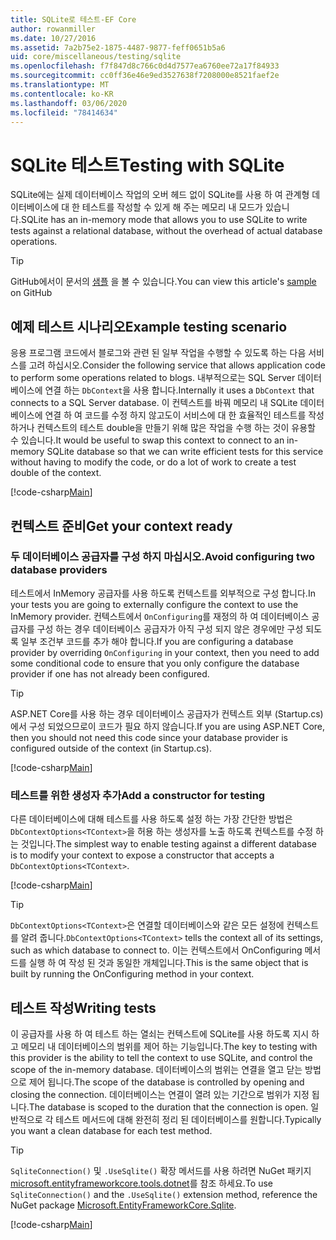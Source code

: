 ```yaml
---
title: SQLite로 테스트-EF Core
author: rowanmiller
ms.date: 10/27/2016
ms.assetid: 7a2b75e2-1875-4487-9877-feff0651b5a6
uid: core/miscellaneous/testing/sqlite
ms.openlocfilehash: f7f847d8c766c0d4d7577ea6760ee72a17f84933
ms.sourcegitcommit: cc0ff36e46e9ed3527638f7208000e8521faef2e
ms.translationtype: MT
ms.contentlocale: ko-KR
ms.lasthandoff: 03/06/2020
ms.locfileid: "78414634"
---
```

# <a name="testing-with-sqlite"></a><span data-ttu-id="e7a4f-102">SQLite 테스트</span><span class="sxs-lookup"><span data-stu-id="e7a4f-102">Testing with SQLite</span></span>

<span data-ttu-id="e7a4f-103">SQLite에는 실제 데이터베이스 작업의 오버 헤드 없이 SQLite를 사용 하 여 관계형 데이터베이스에 대 한 테스트를 작성할 수 있게 해 주는 메모리 내 모드가 있습니다.</span><span class="sxs-lookup"><span data-stu-id="e7a4f-103">SQLite has an in-memory mode that allows you to use SQLite to write tests against a relational database, without the overhead of actual database operations.</span></span>

> [!TIP]  
> <span data-ttu-id="e7a4f-104">GitHub에서이 문서의 [샘플](https://github.com/dotnet/EntityFramework.Docs/tree/master/samples/core/Miscellaneous/Testing) 을 볼 수 있습니다.</span><span class="sxs-lookup"><span data-stu-id="e7a4f-104">You can view this article's [sample](https://github.com/dotnet/EntityFramework.Docs/tree/master/samples/core/Miscellaneous/Testing) on GitHub</span></span>

## <a name="example-testing-scenario"></a><span data-ttu-id="e7a4f-105">예제 테스트 시나리오</span><span class="sxs-lookup"><span data-stu-id="e7a4f-105">Example testing scenario</span></span>

<span data-ttu-id="e7a4f-106">응용 프로그램 코드에서 블로그와 관련 된 일부 작업을 수행할 수 있도록 하는 다음 서비스를 고려 하십시오.</span><span class="sxs-lookup"><span data-stu-id="e7a4f-106">Consider the following service that allows application code to perform some operations related to blogs.</span></span> <span data-ttu-id="e7a4f-107">내부적으로는 SQL Server 데이터베이스에 연결 하는 `DbContext`을 사용 합니다.</span><span class="sxs-lookup"><span data-stu-id="e7a4f-107">Internally it uses a `DbContext` that connects to a SQL Server database.</span></span> <span data-ttu-id="e7a4f-108">이 컨텍스트를 바꿔 메모리 내 SQLite 데이터베이스에 연결 하 여 코드를 수정 하지 않고도이 서비스에 대 한 효율적인 테스트를 작성 하거나 컨텍스트의 테스트 double을 만들기 위해 많은 작업을 수행 하는 것이 유용할 수 있습니다.</span><span class="sxs-lookup"><span data-stu-id="e7a4f-108">It would be useful to swap this context to connect to an in-memory SQLite database so that we can write efficient tests for this service without having to modify the code, or do a lot of work to create a test double of the context.</span></span>

[!code-csharp[Main](../../../../samples/core/Miscellaneous/Testing/BusinessLogic/BlogService.cs)]

## <a name="get-your-context-ready"></a><span data-ttu-id="e7a4f-109">컨텍스트 준비</span><span class="sxs-lookup"><span data-stu-id="e7a4f-109">Get your context ready</span></span>

### <a name="avoid-configuring-two-database-providers"></a><span data-ttu-id="e7a4f-110">두 데이터베이스 공급자를 구성 하지 마십시오.</span><span class="sxs-lookup"><span data-stu-id="e7a4f-110">Avoid configuring two database providers</span></span>

<span data-ttu-id="e7a4f-111">테스트에서 InMemory 공급자를 사용 하도록 컨텍스트를 외부적으로 구성 합니다.</span><span class="sxs-lookup"><span data-stu-id="e7a4f-111">In your tests you are going to externally configure the context to use the InMemory provider.</span></span> <span data-ttu-id="e7a4f-112">컨텍스트에서 `OnConfiguring`를 재정의 하 여 데이터베이스 공급자를 구성 하는 경우 데이터베이스 공급자가 아직 구성 되지 않은 경우에만 구성 되도록 일부 조건부 코드를 추가 해야 합니다.</span><span class="sxs-lookup"><span data-stu-id="e7a4f-112">If you are configuring a database provider by overriding `OnConfiguring` in your context, then you need to add some conditional code to ensure that you only configure the database provider if one has not already been configured.</span></span>

> [!TIP]  
> <span data-ttu-id="e7a4f-113">ASP.NET Core를 사용 하는 경우 데이터베이스 공급자가 컨텍스트 외부 (Startup.cs)에서 구성 되었으므로이 코드가 필요 하지 않습니다.</span><span class="sxs-lookup"><span data-stu-id="e7a4f-113">If you are using ASP.NET Core, then you should not need this code since your database provider is configured outside of the context (in Startup.cs).</span></span>

[!code-csharp[Main](../../../../samples/core/Miscellaneous/Testing/BusinessLogic/BloggingContext.cs#OnConfiguring)]

### <a name="add-a-constructor-for-testing"></a><span data-ttu-id="e7a4f-114">테스트를 위한 생성자 추가</span><span class="sxs-lookup"><span data-stu-id="e7a4f-114">Add a constructor for testing</span></span>

<span data-ttu-id="e7a4f-115">다른 데이터베이스에 대해 테스트를 사용 하도록 설정 하는 가장 간단한 방법은 `DbContextOptions<TContext>`을 허용 하는 생성자를 노출 하도록 컨텍스트를 수정 하는 것입니다.</span><span class="sxs-lookup"><span data-stu-id="e7a4f-115">The simplest way to enable testing against a different database is to modify your context to expose a constructor that accepts a `DbContextOptions<TContext>`.</span></span>

[!code-csharp[Main](../../../../samples/core/Miscellaneous/Testing/BusinessLogic/BloggingContext.cs#Constructors)]

> [!TIP]  
> <span data-ttu-id="e7a4f-116">`DbContextOptions<TContext>`은 연결할 데이터베이스와 같은 모든 설정에 컨텍스트를 알려 줍니다.</span><span class="sxs-lookup"><span data-stu-id="e7a4f-116">`DbContextOptions<TContext>` tells the context all of its settings, such as which database to connect to.</span></span> <span data-ttu-id="e7a4f-117">이는 컨텍스트에서 OnConfiguring 메서드를 실행 하 여 작성 된 것과 동일한 개체입니다.</span><span class="sxs-lookup"><span data-stu-id="e7a4f-117">This is the same object that is built by running the OnConfiguring method in your context.</span></span>

## <a name="writing-tests"></a><span data-ttu-id="e7a4f-118">테스트 작성</span><span class="sxs-lookup"><span data-stu-id="e7a4f-118">Writing tests</span></span>

<span data-ttu-id="e7a4f-119">이 공급자를 사용 하 여 테스트 하는 열쇠는 컨텍스트에 SQLite를 사용 하도록 지시 하 고 메모리 내 데이터베이스의 범위를 제어 하는 기능입니다.</span><span class="sxs-lookup"><span data-stu-id="e7a4f-119">The key to testing with this provider is the ability to tell the context to use SQLite, and control the scope of the in-memory database.</span></span> <span data-ttu-id="e7a4f-120">데이터베이스의 범위는 연결을 열고 닫는 방법으로 제어 됩니다.</span><span class="sxs-lookup"><span data-stu-id="e7a4f-120">The scope of the database is controlled by opening and closing the connection.</span></span> <span data-ttu-id="e7a4f-121">데이터베이스는 연결이 열려 있는 기간으로 범위가 지정 됩니다.</span><span class="sxs-lookup"><span data-stu-id="e7a4f-121">The database is scoped to the duration that the connection is open.</span></span> <span data-ttu-id="e7a4f-122">일반적으로 각 테스트 메서드에 대해 완전히 정리 된 데이터베이스를 원합니다.</span><span class="sxs-lookup"><span data-stu-id="e7a4f-122">Typically you want a clean database for each test method.</span></span>

>[!TIP]
> <span data-ttu-id="e7a4f-123">`SqliteConnection()` 및 `.UseSqlite()` 확장 메서드를 사용 하려면 NuGet 패키지 [microsoft.entityframeworkcore.tools.dotnet](https://www.nuget.org/packages/Microsoft.EntityFrameworkCore.Sqlite/)를 참조 하세요.</span><span class="sxs-lookup"><span data-stu-id="e7a4f-123">To use `SqliteConnection()` and the `.UseSqlite()` extension method, reference the NuGet package [Microsoft.EntityFrameworkCore.Sqlite](https://www.nuget.org/packages/Microsoft.EntityFrameworkCore.Sqlite/).</span></span>

[!code-csharp[Main](../../../../samples/core/Miscellaneous/Testing/TestProject/SQLite/BlogServiceTests.cs)]
